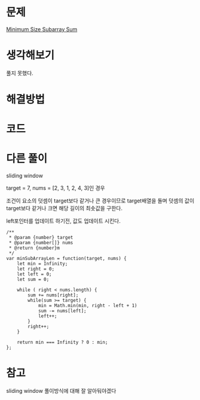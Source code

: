 # 문제

[Minimum Size Subarray Sum](https://leetcode.com/problems/minimum-size-subarray-sum/)

# 생각해보기

풀지 못했다.

# 해결방법

# 코드

# 다른 풀이

sliding window

target = 7, nums = [2, 3, 1, 2, 4, 3]인 경우

조건이 요소의 덧셈이 target보다 같거나 큰 경우이므로 target배열을 돌며 덧셈의 값이 target보다 같거나 크면 해당 길이의 최솟값을 구한다.

left포인터를 업데이트 하기전, 값도 업데이트 시킨다.

```
/**
 * @param {number} target
 * @param {number[]} nums
 * @return {number}m
 */
var minSubArrayLen = function(target, nums) {
    let min = Infinity;
    let right = 0;
    let left = 0;
    let sum = 0;

    while ( right < nums.length) {
        sum += nums[right];
        while(sum >= target) {
            min = Math.min(min, right - left + 1)
            sum -= nums[left];
            left++;
        }
        right++;
    }

    return min === Infinity ? 0 : min;
};
```

# 참고

sliding window 풀이방식에 대해 잘 알아둬야겠다

